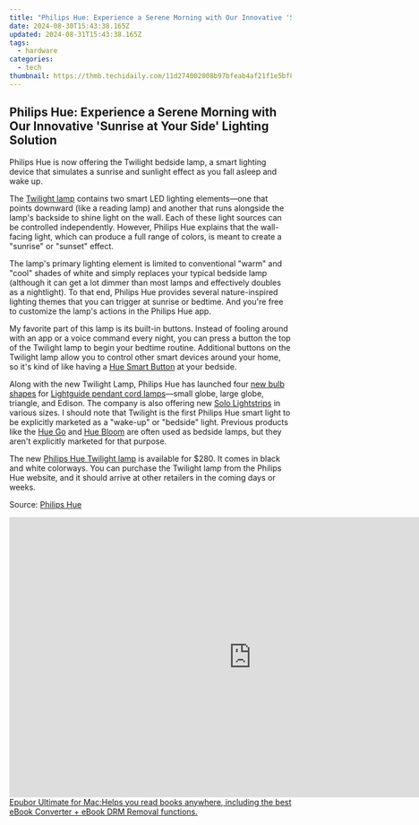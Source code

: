 ```yaml
---
title: "Philips Hue: Experience a Serene Morning with Our Innovative 'Sunrise at Your Side' Lighting Solution"
date: 2024-08-30T15:43:38.165Z
updated: 2024-08-31T15:43:38.165Z
tags:
  - hardware
categories:
  - tech
thumbnail: https://thmb.techidaily.com/11d274002008b97bfeab4af21f1e5bf87fd22521ba3150e32071e917b571fac9.jpg
---
```


## Philips Hue: Experience a Serene Morning with Our Innovative 'Sunrise at Your Side' Lighting Solution

Philips Hue is now offering the Twilight bedside lamp, a smart lighting device that simulates a sunrise and sunlight effect as you fall asleep and wake up.

 The [Twilight lamp](https://www.anrdoezrs.net/links/3607085/type/dlg/sid/UUhtgUeUpU2003691/https://www.philips-hue.com/en-us/p/sleep-and-wake-up-light-twilight-sleep-and-wake-up-light-white/046677585600) contains two smart LED lighting elements—one that points downward (like a reading lamp) and another that runs alongside the lamp's backside to shine light on the wall. Each of these light sources can be controlled independently. However, Philips Hue explains that the wall-facing light, which can produce a full range of colors, is meant to create a "sunrise" or "sunset" effect.

 The lamp's primary lighting element is limited to conventional "warm" and "cool" shades of white and simply replaces your typical bedside lamp (although it can get a lot dimmer than most lamps and effectively doubles as a nightlight). To that end, Philips Hue provides several nature-inspired lighting themes that you can trigger at sunrise or bedtime. And you're free to customize the lamp's actions in the Philips Hue app.

 My favorite part of this lamp is its built-in buttons. Instead of fooling around with an app or a voice command every night, you can press a button the top of the Twilight lamp to begin your bedtime routine. Additional buttons on the Twilight lamp allow you to control other smart devices around your home, so it's kind of like having a [Hue Smart Button](https://www.anrdoezrs.net/links/3607085/type/dlg/sid/UUhtgUeUpU2003691/https://www.philips-hue.com/en-us/p/hue-smart-button/046677553715) at your bedside.

 Along with the new Twilight Lamp, Philips Hue has launched four [new bulb shapes](https://www.anrdoezrs.net/links/3607085/type/dlg/sid/UUhtgUeUpU2003691/https://www.philips-hue.com/en-us/products/all-products?page=1&sort=newest) for [Lightguide pendant cord lamps](https://www.anrdoezrs.net/links/3607085/type/dlg/sid/UUhtgUeUpU2003691/https://www.philips-hue.com/en-us/p/bulb-black-pendant-cord/046677577551)—small globe, large globe, triangle, and Edison. The company is also offering new [Solo Lightstrips](https://www.anrdoezrs.net/links/3607085/type/dlg/sid/UUhtgUeUpU2003691/https://www.philips-hue.com/en-us/p/lightstrips-solo-lightstrip-33-feet/046677589936) in various sizes. I should note that Twilight is the first Philips Hue smart light to be explicitly marketed as a "wake-up" or "bedside" light. Previous products like the [Hue Go](https://www.amazon.com/Philips-Hue-7602031-Bluetooth-Zigbee/dp/B07Z8CNCLN/?tag=hotoge-20&ascsubtag=UUhtgUeUpU2003691&asc%5Frefurl=https%3A%2F%2Fwww.howtogeek.com%2Fphilips-hue-twilight-lam-debut%2F&asc%5Fcampaign=Short-Term) and [Hue Bloom](https://www.amazon.com/Philips-Hue-560185-Bloom-Portables/dp/B08CK1L7BZ/?tag=hotoge-20&ascsubtag=UUhtgUeUpU2003691&asc%5Frefurl=https%3A%2F%2Fwww.howtogeek.com%2Fphilips-hue-twilight-lam-debut%2F&asc%5Fcampaign=Short-Term) are often used as bedside lamps, but they aren't explicitly marketed for that purpose.

 The new [Philips Hue Twilight lamp](https://www.anrdoezrs.net/links/3607085/type/dlg/sid/UUhtgUeUpU2003691/https://www.philips-hue.com/en-us/p/sleep-and-wake-up-light-twilight-sleep-and-wake-up-light-black/046677585631) is available for $280\. It comes in black and white colorways. You can purchase the Twilight lamp from the Philips Hue website, and it should arrive at other retailers in the coming days or weeks.

 Source: [Philips Hue](https://www.anrdoezrs.net/links/3607085/type/dlg/sid/UUhtgUeUpU2003691/https://www.philips-hue.com/en-us/products/promotions/newest-philips-hue-products)

<ins class="adsbygoogle"
     style="display:block"
     data-ad-format="autorelaxed"
     data-ad-client="ca-pub-7571918770474297"
     data-ad-slot="1223367746"></ins>



<ins class="adsbygoogle"
     style="display:block"
     data-ad-client="ca-pub-7571918770474297"
     data-ad-slot="8358498916"
     data-ad-format="auto"
     data-full-width-responsive="true"></ins>



<!-- affiliate ads begin -->
<a href="https://secure.2checkout.com/order/checkout.php?PRODS=4599952&QTY=1&AFFILIATE=108875&CART=1"><iframe width="864" height="500" src="https://www.youtube.com/embed/jVnfr5HudQw" title="The Latest and Easiest Solution to Remove Kindle DRM on Windows (without Degrading)" frameborder="0" allow="accelerometer; autoplay; clipboard-write; encrypted-media; gyroscope; picture-in-picture; web-share" referrerpolicy="strict-origin-when-cross-origin" allowfullscreen></iframe>Epubor Ultimate for Mac:Helps you read books anywhere, including the best eBook Converter + eBook DRM Removal functions.</a>
<!-- affiliate ads end -->
